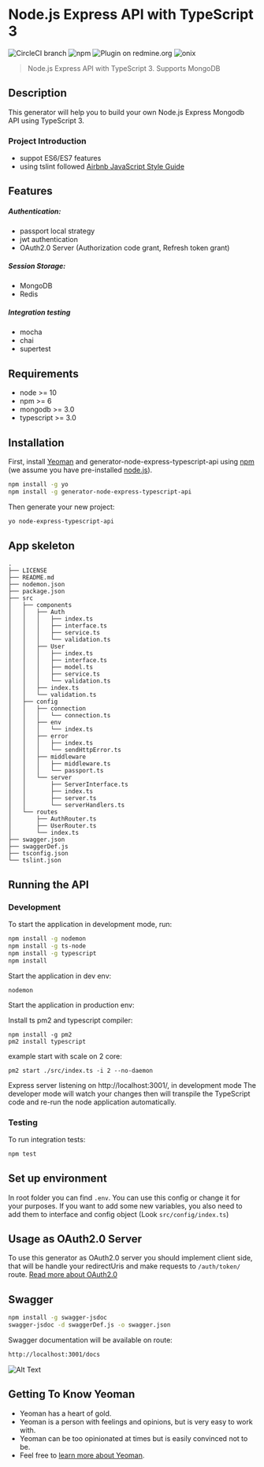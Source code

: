# Node.js Express API with TypeScript 3


![CircleCI branch](https://img.shields.io/circleci/project/github/RedSparr0w/node-csgo-parser/master.svg?style=flat-square)
![npm](https://img.shields.io/npm/dm/localeval.svg?style=flat-square)
![Plugin on redmine.org](https://img.shields.io/redmine/plugin/stars/redmine_xlsx_format_issue_exporter.svg?style=flat-square)
![onix](https://img.shields.io/badge/onix-systems-blue.svg)

> Node.js Express API with TypeScript 3. Supports MongoDB

## Description
This generator will help you to build your own Node.js Express Mongodb API using TypeScript 3.

### Project Introduction
- suppot ES6/ES7 features
- using tslint followed [Airbnb JavaScript Style Guide](https://github.com/airbnb/javascript)

## Features
##### Authentication:
- passport local strategy
- jwt authentication
- OAuth2.0 Server (Authorization code grant, Refresh token grant)
##### Session Storage:
- MongoDB
- Redis
##### Integration testing
- mocha
- chai
- supertest

## Requirements

- node >= 10
- npm >= 6
- mongodb >= 3.0
- typescript >= 3.0

## Installation

First, install [Yeoman](http://yeoman.io) and generator-node-express-typescript-api using [npm](https://www.npmjs.com/) (we assume you have pre-installed [node.js](https://nodejs.org/)).

```bash
npm install -g yo
npm install -g generator-node-express-typescript-api
```

Then generate your new project:

```bash
yo node-express-typescript-api
```
## App skeleton
```
.
├── LICENSE
├── README.md
├── nodemon.json
├── package.json
├── src
│   ├── components
│   │   ├── Auth
│   │   │   ├── index.ts
│   │   │   ├── interface.ts
│   │   │   ├── service.ts
│   │   │   └── validation.ts
│   │   ├── User
│   │   │   ├── index.ts
│   │   │   ├── interface.ts
│   │   │   ├── model.ts
│   │   │   ├── service.ts
│   │   │   └── validation.ts
│   │   ├── index.ts
│   │   └── validation.ts
│   ├── config
│   │   ├── connection
│   │   │   └── connection.ts
│   │   ├── env
│   │   │   └── index.ts
│   │   ├── error
│   │   │   ├── index.ts
│   │   │   └── sendHttpError.ts
│   │   ├── middleware
│   │   │   ├── middleware.ts
│   │   │   └── passport.ts
│   │   └── server
│   │       ├── ServerInterface.ts
│   │       ├── index.ts
│   │       ├── server.ts
│   │       └── serverHandlers.ts
│   └── routes
│       ├── AuthRouter.ts
│       ├── UserRouter.ts
│       └── index.ts
├── swagger.json
├── swaggerDef.js
├── tsconfig.json
└── tslint.json
```
## Running the API
### Development
To start the application in development mode, run:

```bash
npm install -g nodemon
npm install -g ts-node
npm install -g typescript
npm install
```

Start the application in dev env:
```
nodemon
```
Start the application in production env:

Install ts pm2 and typescript compiler:
```
npm install -g pm2
pm2 install typescript
```

example start with scale on 2 core:
```
pm2 start ./src/index.ts -i 2 --no-daemon
```

Express server listening on http://localhost:3001/, in development mode
The developer mode will watch your changes then will transpile the TypeScript code and re-run the node application automatically.

### Testing
To run integration tests: 
```bash
npm test
```

## Set up environment
In root folder you can find `.env`. You can use this config or change it for your purposes.
If you want to add some new variables, you also need to add them to interface and config object (Look `src/config/index.ts`)

## Usage as OAuth2.0 Server
To use this generator as OAuth2.0 server you should implement client side, that will be handle your redirectUris and make requests to `/auth/token/` route. [Read more about OAuth2.0](https://alexbilbie.com/guide-to-oauth-2-grants/)

## Swagger
```bash
npm install -g swagger-jsdoc
swagger-jsdoc -d swaggerDef.js -o swagger.json
```
Swagger documentation will be available on route: 
```bash
http://localhost:3001/docs
```
![Alt Text](https://i.ibb.co/b6SdyQV/gif1.gif)

## Getting To Know Yeoman

 * Yeoman has a heart of gold.
 * Yeoman is a person with feelings and opinions, but is very easy to work with.
 * Yeoman can be too opinionated at times but is easily convinced not to be.
 * Feel free to [learn more about Yeoman](http://yeoman.io/).

[travis-image]: https://travis-ci.org/caiobsouza/generator-ts-node-api.svg?branch=master
[travis-url]: https://travis-ci.org/caiobsouza/generator-ts-node-api
